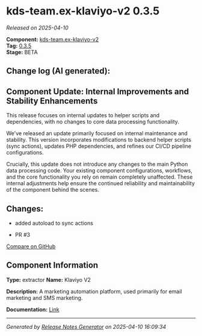 #  kds-team.ex-klaviyo-v2 0.3.5

_Released on 2025-04-10_

**Component:** [kds-team.ex-klaviyo-v2](https://github.com/keboola/component-klaviyo-v2)  
**Tag:** [0.3.5](https://github.com/keboola/component-klaviyo-v2/releases/tag/0.3.5)  
**Stage:** BETA


## Change log (AI generated):
## Component Update: Internal Improvements and Stability Enhancements
This release focuses on internal updates to helper scripts and dependencies, with no changes to core data processing functionality.

We've released an update primarily focused on internal maintenance and stability. This version incorporates modifications to backend helper scripts (sync actions), updates PHP dependencies, and refines our CI/CD pipeline configurations.

Crucially, this update does not introduce any changes to the main Python data processing code. Your existing component configurations, workflows, and the core functionality you rely on remain completely unaffected. These internal adjustments help ensure the continued reliability and maintainability of the component behind the scenes.



## Changes:



- added autoload to sync actions 




- PR #3 



[Compare on GitHub](https://github.com/keboola/component-klaviyo-v2/compare/0.3.4...0.3.5)



## Component Information
**Type:** extractor
**Name:** Klaviyo V2

**Description:** A marketing automation platform, used primarily for email marketing and SMS marketing. 


**Documentation:** [Link](https://github.com/keboola/component-klaviyo-v2/blob/main/README.md)



---
_Generated by [Release Notes Generator](https://github.com/keboola/release-notes-generator)
on 2025-04-10 16:09:34_